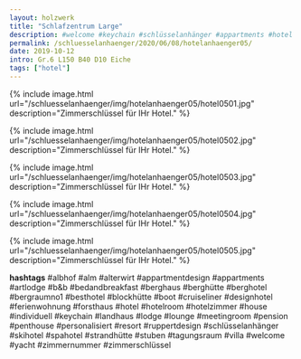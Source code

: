 ```yaml
---
layout: holzwerk
title: "Schlafzentrum Large"
description: #welcome #keychain #schlüsselanhänger #appartments #hotel #albhof #designhotel #hotelroom #resort #besthotel #ferienwohnung #pension #skihotel #spahotel #villa #lounge #penthouse #strandhütte #berghütte #blockhütte #lodge #b&b #forsthaus #berghaus #artlodge #alm #stuben #landhaus #alterwirt #bedandbreakfast #house #yacht #boot #cruiseliner #hotelzimmer #zimmerschlüssel #zimmernummer #appartmentdesign #individuell #personalisiert #ruppertdesign
permalink: /schluesselanhaenger/2020/06/08/hotelanhaenger05/
date: 2019-10-12
intro: Gr.6 L150 B40 D10 Eiche 
tags: ["hotel"]
---
```



{% include image.html url="/schluesselanhaenger/img/hotelanhaenger05/hotel0501.jpg" description="Zimmerschlüssel für IHr Hotel." %}

{% include image.html url="/schluesselanhaenger/img/hotelanhaenger05/hotel0502.jpg" description="Zimmerschlüssel für IHr Hotel." %}

{% include image.html url="/schluesselanhaenger/img/hotelanhaenger05/hotel0503.jpg" description="Zimmerschlüssel für IHr Hotel." %}

{% include image.html url="/schluesselanhaenger/img/hotelanhaenger05/hotel0504.jpg" description="Zimmerschlüssel für IHr Hotel." %}

{% include image.html url="/schluesselanhaenger/img/hotelanhaenger05/hotel0505.jpg" description="Zimmerschlüssel für IHr Hotel." %}

**hashtags**
#albhof
#alm
#alterwirt
#appartmentdesign
#appartments
#artlodge
#b&b
#bedandbreakfast
#berghaus
#berghütte
#berghotel
#bergraumno1
#besthotel
#blockhütte
#boot
#cruiseliner
#designhotel
#ferienwohnung
#forsthaus
#hotel
#hotelroom
#hotelzimmer
#house
#individuell
#keychain
#landhaus
#lodge
#lounge
#meetingroom
#pension
#penthouse
#personalisiert
#resort
#ruppertdesign
#schlüsselanhänger
#skihotel
#spahotel
#strandhütte
#stuben
#tagungsraum
#villa
#welcome
#yacht
#zimmernummer
#zimmerschlüssel

